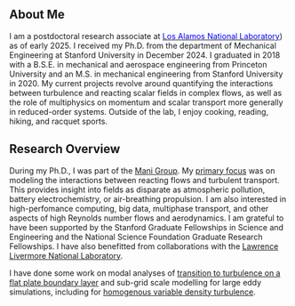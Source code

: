 ## About Me

I am a postdoctoral research associate at [<span style="color:blue">Los Alamos National Laboratory</span>](https://www.lanl.gov)) as of early 2025. I received my Ph.D. from the department of Mechanical Engineering at Stanford University in December 2024. I graduated in 2018 with a B.S.E. in mechanical and aerospace engineering from Princeton University and an M.S. in mechanical engineering from Stanford University in 2020. My current projects revolve around quantifying the interactions between turbulence and reacting scalar fields in complex flows, as well as the role of multiphysics on momentum and scalar transport more generally in reduced-order systems. Outside of the lab, I enjoy cooking, reading, hiking, and racquet sports. 


## Research Overview

During my Ph.D., I was part of the <a href="https://www.stanford.edu/~alimani">Mani Group</a>. My <a href="https://scholar.google.com/citations?user=LCY03RAAAAAJ&hl=en">primary focus</a> was on modeling the interactions between reacting flows and turbulent transport. This provides insight into fields as disparate as atmospheric pollution, battery electrochemistry, or air-breathing propulsion. I am also interested in high-perfomance computing, big data, multiphase transport, and other aspects of high Reynolds number flows and aerodynamics. I am grateful to have been supported by the Stanford Graduate Fellowships in Science and Engineering and the National Science Foundation Graduate Research Fellowships. I have also benefitted from collaborations with the <a href="https://sd.llnl.gov">Lawrence Livermore National Laboratory</a>.

I have done some work on modal analyses of <a href="transition.pdf">transition to turbulence on a flat plate boundary layer</a> and sub-grid scale modelling for large eddy simulations, including for <a href="homogenous.pdf">homogenous variable density turbulence</a>.